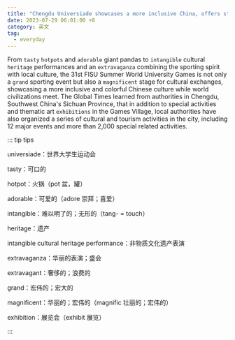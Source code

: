 ```yaml
---
title: "Chengdu Universiade showcases a more inclusive China, offers stage for cultural exchanges"
date: 2023-07-29 06:01:00 +8
category: 英文
tag:
  - everyday
---
```


From `tasty` `hotpots` and `adorable` giant pandas to `intangible` cultural `heritage` performances and an `extravaganza` combining the sporting spirit with local culture, the 31st FISU Summer World University Games is not only a `grand` sporting event but also a `magnificent` stage for cultural exchanges, showcasing a more inclusive and colorful Chinese culture while world civilizations meet. The Global Times learned from authorities in Chengdu, Southwest China's Sichuan Province, that in addition to special activities and thematic art `exhibitions` in the Games Village, local authorities have also organized a series of cultural and tourism activities in the city, including 12 major events and more than 2,000 special related activities.

::: tip tips

universiade：世界大学生运动会

tasty：可口的

hotpot：火锅（pot 盆，罐）

adorable：可爱的（adore 崇拜；喜爱）

intangible：难以明了的；无形的（tang- = touch）

heritage：遗产

intangible cultural heritage performance：非物质文化遗产表演

extravaganza：华丽的表演；盛会

extravagant：奢侈的；浪费的

grand：宏伟的；宏大的

magnificent：华丽的；宏伟的（magnific 壮丽的；宏伟的）

exhibition：展览会（exhibit 展览）

:::
